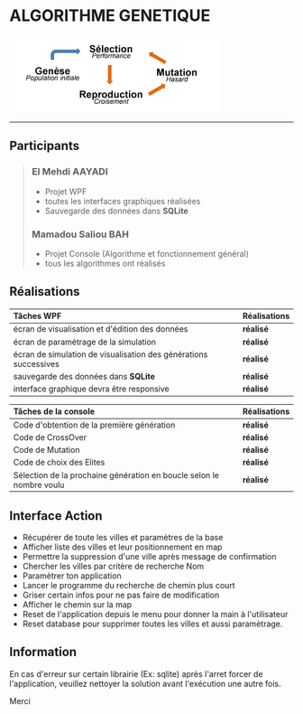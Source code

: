 # ALGORITHME GENETIQUE

![Algo génétique!](genetique.png "Algo génétique!")
***

## Participants

> ### El Mehdi AAYADI
> - Projet WPF
> - toutes les interfaces graphiques réalisées
> - Sauvegarde des données dans **SQLite**
>
> ### Mamadou Saliou BAH
> - Projet Console (Algorithme et fonctionnement général)
> - tous les algorithmes ont réalisés

## Réalisations

| Tâches WPF                                                            | Réalisations   |
| :---                                                                  | :---           |
| écran de visualisation et d'édition des données                       | **réalisé**    |
| écran de paramétrage de la simulation                                 | **réalisé**    |
| écran de simulation de visualisation des générations successives      | **réalisé**    |
| sauvegarde des données dans **SQLite**                                | **réalisé**    |
| interface graphique devra être responsive                             | **réalisé**    |


| Tâches de la console                                                  | Réalisations   |
| :---                                                                  | :---           |
| Code d'obtention de la première génération                            | **réalisé**    |
| Code de CrossOver                                                     | **réalisé**    |
| Code de Mutation                                                      | **réalisé**    |
| Code de choix des Elites                                              | **réalisé**    |
| Sélection de la prochaine génération en boucle selon le nombre voulu  | **réalisé**    |

## Interface Action

- Récupérer de toute les villes et paramètres de la base
- Afficher liste des villes et leur positionnement en map
- Permettre la suppression d'une ville après message de confirmation
- Chercher les villes par critère de recherche Nom
- Paramètrer ton application
- Lancer le programme du recherche de chemin plus court
- Griser certain infos pour ne pas faire de modification
- Afficher le chemin sur la map
- Reset de l'application depuis le menu pour donner la main à l'utilisateur
- Reset database pour supprimer toutes les villes et aussi paramètrage.

## Information

En cas d'erreur sur certain librairie (Ex: sqlite) après l'arret forcer de l'application, veuillez nettoyer la solution avant l'exécution une autre fois.

Merci
